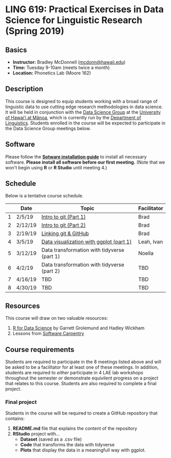 
# LING 619: Practical Exercises in Data Science for Linguistic Research (Spring 2019)


## Basics
* **Instructor:** Bradley McDonnell (mcdonn@hawaii.edu)
* **Time:** Tuesday 9-10am (meets twice a month)
* **Location:** Phonetics Lab (Moore 162) 

## Description
This course is designed to equip students working with a broad range of linguistic data to use cutting edge research methodologies in data science. It will be held in conjunction with the [Data Science Group](https://github.com/uhm-dsg) at the [University of Hawai‘i at Mānoa](https://manoa.hawaii.edu/), which is currently run by the [Department of Linguistics](http://ling.hawaii.edu/). Students enrolled in the course will be expected to participate in the Data Science Group meetings below.  

## Software
Please follow the [**Sotware installation guide**](installation.md) to install all necessary software. **Please install all software before our first meeting.** (Note that we won't begin using **R** or **R Studio** until meeting 4.) 

## Schedule
Below is a tentative course schedule. 

|   | **Date** | **Topic**                                         | **Facilitator** |
|---|----------|---------------------------------------------------|-----------------|
| 1 | 2/5/19   | [Intro to git (Part 1)](intro_to_git_p1.md)       | Brad            |
| 2 | 2/12/19  | [Intro to git (Part 2)](intro_to_git_p2.md)       | Brad            | 
| 3 | 2/19/19  | [Linking git & GitHub](linking_git_and_github.md) | Brad            |
| 4 | 3/5/19   | [Data visualization with ggplot (part 1)](https://github.com/ipbondoc/619-Data-visualization-Part1)                                          | Leah, Ivan      |
| 5 | 3/12/19  | Data transformation with tidyverse (part 1)       | Noella          |
| 6 | 4/2/19   | Data transformation with tidyverse (part 2)       | TBD             |
| 7 | 4/16/19  | TBD                                               | TBD             |
| 8 | 4/30/19  | TBD                                               | TBD             |

## Resources
This course will draw on two valuable resources: 

1. [R for Data Science](https://r4ds.had.co.nz/) by Garrett Grolemund and Hadley Wickham
2. Lessons from [Software Carpentry](https://software-carpentry.org/lessons/)

## Course requirements
Students are required to participate in the 8 meetings listed above and will be asked to be a facilitator for at least one of these meetings. In addition, students are required to *either* participate in 4 LAE lab workshops throughout the semester *or* demonstrate equivilent  progress on a project that relates to this course. Students are also required to complete a final project.

### Final project
Students in the course will be required to create a GitHub repository that contains: 

1. **README.md** file that explains the content of the repository 
1. **RStudio** project with... 
    * **Dataset** (saved as a .csv file)
    * **Code** that transforms the data with tidyverse
    * **Plots** that display the data in a meaningfull way with ggplot.